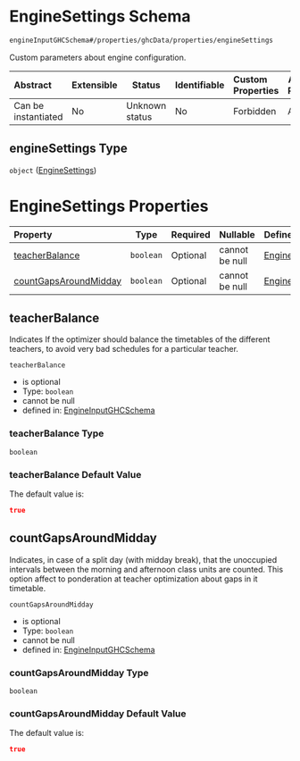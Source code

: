 # EngineSettings Schema

```txt
engineInputGHCSchema#/properties/ghcData/properties/engineSettings
```

Custom parameters about engine configuration.


| Abstract            | Extensible | Status         | Identifiable | Custom Properties | Additional Properties | Access Restrictions | Defined In                                                         |
| :------------------ | ---------- | -------------- | ------------ | :---------------- | --------------------- | ------------------- | ------------------------------------------------------------------ |
| Can be instantiated | No         | Unknown status | No           | Forbidden         | Allowed               | none                | [ghc.schema.json\*](../out/ghc.schema.json "open original schema") |

## engineSettings Type

`object` ([EngineSettings](ghc-properties-ghcdata-properties-enginesettings.md))

# EngineSettings Properties

| Property                                        | Type      | Required | Nullable       | Defined by                                                                                                                                                                                                         |
| :---------------------------------------------- | --------- | -------- | -------------- | :----------------------------------------------------------------------------------------------------------------------------------------------------------------------------------------------------------------- |
| [teacherBalance](#teacherbalance)               | `boolean` | Optional | cannot be null | [EngineInputGHCSchema](ghc-properties-ghcdata-properties-enginesettings-properties-teacherbalance.md "engineInputGHCSchema#/properties/ghcData/properties/engineSettings/properties/teacherBalance")               |
| [countGapsAroundMidday](#countgapsaroundmidday) | `boolean` | Optional | cannot be null | [EngineInputGHCSchema](ghc-properties-ghcdata-properties-enginesettings-properties-countgapsaroundmidday.md "engineInputGHCSchema#/properties/ghcData/properties/engineSettings/properties/countGapsAroundMidday") |

## teacherBalance

Indicates If the optimizer should balance the timetables of the different teachers, to avoid very bad schedules for a particular teacher.


`teacherBalance`

-   is optional
-   Type: `boolean`
-   cannot be null
-   defined in: [EngineInputGHCSchema](ghc-properties-ghcdata-properties-enginesettings-properties-teacherbalance.md "engineInputGHCSchema#/properties/ghcData/properties/engineSettings/properties/teacherBalance")

### teacherBalance Type

`boolean`

### teacherBalance Default Value

The default value is:

```json
true
```

## countGapsAroundMidday

Indicates, in case of a split day (with midday break), that the unoccupied intervals between the morning and afternoon class units are counted. This option affect to ponderation at teacher optimization about gaps in it timetable.


`countGapsAroundMidday`

-   is optional
-   Type: `boolean`
-   cannot be null
-   defined in: [EngineInputGHCSchema](ghc-properties-ghcdata-properties-enginesettings-properties-countgapsaroundmidday.md "engineInputGHCSchema#/properties/ghcData/properties/engineSettings/properties/countGapsAroundMidday")

### countGapsAroundMidday Type

`boolean`

### countGapsAroundMidday Default Value

The default value is:

```json
true
```

